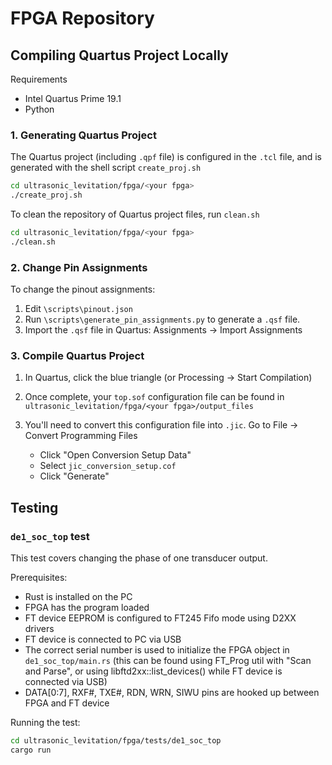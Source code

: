 # FPGA Repository

## Compiling Quartus Project Locally

Requirements

* Intel Quartus Prime 19.1
* Python

### 1. Generating Quartus Project

The Quartus project (including `.qpf` file) is configured in the `.tcl` file, and is generated with the shell script `create_proj.sh`

```bash
cd ultrasonic_levitation/fpga/<your fpga>
./create_proj.sh
```

To clean the repository of Quartus project files, run `clean.sh`

```bash
cd ultrasonic_levitation/fpga/<your fpga>
./clean.sh
```

### 2. Change Pin Assignments

To change the pinout assignments:
1. Edit `\scripts\pinout.json`
2. Run `\scripts\generate_pin_assignments.py` to generate a `.qsf` file.
3. Import the `.qsf` file in Quartus: Assignments -> Import Assignments

### 3. Compile Quartus Project

1. In Quartus, click the blue triangle (or Processing -> Start Compilation)
2. Once complete, your `top.sof` configuration file can be found in `ultrasonic_levitation/fpga/<your fpga>/output_files`
3. You'll need to convert this configuration file into `.jic`. Go to File -> Convert Programming Files

    * Click "Open Conversion Setup Data"
    * Select `jic_conversion_setup.cof`
    * Click "Generate"

## Testing

### `de1_soc_top` test

This test covers changing the phase of one transducer output.

Prerequisites:
- Rust is installed on the PC
- FPGA has the program loaded
- FT device EEPROM is configured to FT245 Fifo mode using D2XX drivers
- FT device is connected to PC via USB
- The correct serial number is used to initialize the FPGA object in `de1_soc_top/main.rs` (this can be found using FT_Prog util with "Scan and Parse", or using libftd2xx::list_devices() while FT device is connected via USB)
- DATA[0:7], RXF#, TXE#, RDN, WRN, SIWU pins are hooked up between FPGA and FT device

Running the test:

```bash
cd ultrasonic_levitation/fpga/tests/de1_soc_top
cargo run
```